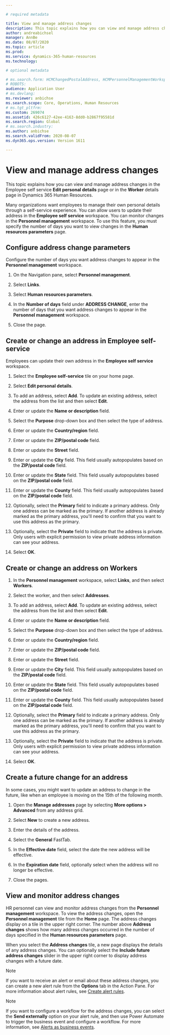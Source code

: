 ```yaml
---

# required metadata

title: View and manage address changes
description: This topic explains how you can view and manage address changes in Dynamics 365 Human Resources.
author: andreabichsel
manager: AnnBe
ms.date: 08/07/2020
ms.topic: article
ms.prod: 
ms.service: dynamics-365-human-resources
ms.technology: 

# optional metadata

# ms.search.form: HCMChangedPostalAddress, HCMPersonnelManagementWorkspace, HRMParameters
# ROBOTS: 
audience: Application User
# ms.devlang: 
ms.reviewer: anbichse
ms.search.scope: Core, Operations, Human Resources
# ms.tgt_pltfrm: 
ms.custom: 269074
ms.assetid: 426c6127-42ee-4163-8dd0-b2867f95581d
ms.search.region: Global
# ms.search.industry: 
ms.author: anbichse
ms.search.validFrom: 2020-08-07
ms.dyn365.ops.version: Version 1611

---
```


# View and manage address changes

This topic explains how you can view and manage address changes in the Employee self service **Edit personal details** page or in the **Worker** details page in Dynamics 365 Human Resources.

Many organizations want employees to manage their own personal details through a self-service experience. You can allow users to update their address in the **Employee self service** workspace. You can monitor changes in the **Personnel management** workspace. To use this feature, you must specify the number of days you want to view changes in the **Human resources parameters** page.

## Configure address change parameters

Configure the number of days you want address changes to appear in the **Personnel management** workspace.

1. On the Navigation pane, select **Personnel management**.

2. Select **Links**.

3. Select **Human resources parameters**.

4. In the **Number of days** field under **ADDRESS CHANGE**, enter the number of days that you want address changes to appear in the **Personnel management** workspace.

5. Close the page.

## Create or change an address in Employee self-service

Employees can update their own address in the **Employee self service** workspace.

1. Select the **Employee self-service** tile on your home page.

2. Select **Edit personal details**.

3. To add an address, select **Add**. To update an existing address, select the address from the list and then select **Edit**.

4. Enter or update the **Name or description** field.

5. Select the **Purpose** drop-down box and then select the type of address.

6. Enter or update the **Country/region** field.

7. Enter or update the **ZIP/postal code** field.

8. Enter or update the **Street** field.

9. Enter or update the **City** field. This field usually autopopulates based on the **ZIP/postal code** field.

10. Enter or update the **State** field. This field usually autopopulates based on the **ZIP/postal code** field.

11. Enter or update the **County** field. This field usually autopopulates based on the **ZIP/postal code** field.

12. Optionally, select the **Primary** field to indicate a primary address. Only one address can be marked as the primary. If another address is already marked as the primary address, you'll need to confirm that you want to use this address as the primary.

13. Optionally, select the **Private** field to indicate that the address is private. Only users with explicit permission to view private address information can see your address.

14. Select **OK**.

## Create or change an address on Workers

1. In the **Personnel management** workspace, select **Links**, and then select **Workers**.

3. Select the worker, and then select **Addresses**.

3. To add an address, select **Add**. To update an existing address, select the address from the list and then select **Edit**.

4. Enter or update the **Name or description** field.

5. Select the **Purpose** drop-down box and then select the type of address.

6. Enter or update the **Country/region** field.

7. Enter or update the **ZIP/postal code** field.

8. Enter or update the **Street** field.

9. Enter or update the **City** field. This field usually autopopulates based on the **ZIP/postal code** field.

10. Enter or update the **State** field. This field usually autopopulates based on the **ZIP/postal code** field.

11. Enter or update the **County** field. This field usually autopopulates based on the **ZIP/postal code** field.

12. Optionally, select the **Primary** field to indicate a primary address. Only one address can be marked as the primary. If another address is already marked as the primary address, you'll need to confirm that you want to use this address as the primary.

13. Optionally, select the **Private** field to indicate that the address is private. Only users with explicit permission to view private address information can see your address.

14. Select **OK**.
 
## Create a future change for an address

In some cases, you might want to update an address to change in the future, like when an employee is moving on the 15th of the following month.

1. Open the **Manage addresses** page by selecting **More options > Advanced** from any address grid.

2. Select **New** to create a new address.

3. Enter the details of the address.

4. Select the **General** FastTab.

5. In the **Effective date** field, select the date the new address will be effective.

6. In the **Expiration date** field, optionally select when the address will no longer be effective.

7. Close the pages.

## View and monitor address changes

HR personnel can view and monitor address changes from the **Personnel management** workspace. To view the address changes, open the **Personnel management** tile from the **Home** page. The address changes display on a tile in the upper right corner. The number above **Address changes** shows how many address changes occurred in the number of days specified in the **Human resources parameters** page. 

When you select the **Address changes** tile, a new page displays the details of any address changes. You can optionally select the **Include future address changes** slider in the upper right corner to display address changes with a future date.

> [!NOTE]
> If you want to receive an alert or email about these address changes, you can create a new alert rule from the **Options** tab in the Action Pane. For more information about alert rules, see [Create alert rules](/fin-ops-core/fin-ops/get-started/create-alert-rules.md).

> [!NOTE]
> If you want to configure a workflow for the address changes, you can select the **Send externally** option on your alert rule, and then use Power Automate to trigger the business event and configure a workflow. For more information, see [Alerts as business events](/fin-ops-core/dev-itpro/business-events/alerts-business-events.md).
